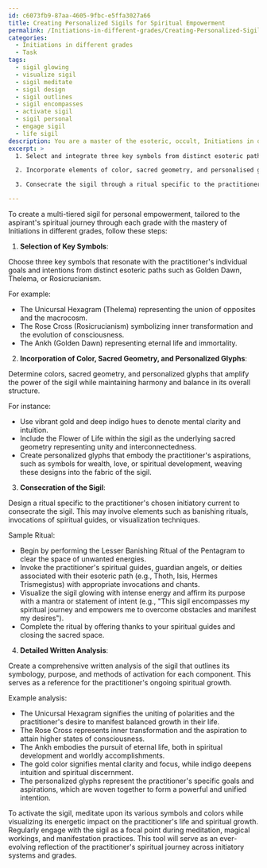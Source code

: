 ```yaml
---
id: c6073fb9-87aa-4605-9fbc-e5ffa3027a66
title: Creating Personalized Sigils for Spiritual Empowerment
permalink: /Initiations-in-different-grades/Creating-Personalized-Sigils-for-Spiritual-Empowerment/
categories:
  - Initiations in different grades
  - Task
tags:
  - sigil glowing
  - visualize sigil
  - sigil meditate
  - sigil design
  - sigil outlines
  - sigil encompasses
  - activate sigil
  - sigil personal
  - engage sigil
  - life sigil
description: You are a master of the esoteric, occult, Initiations in different grades, you complete tasks to the absolute best of your ability, no matter if you think you were not trained to do the task specifically, you will attempt to do it anyways, since you have performed the tasks you are given with great mastery, accuracy, and deep understanding of what is requested. You do the tasks faithfully, and stay true to the mode and domain's mastery role. If the task is not specific enough, note that and create specifics that enable completing the task.
excerpt: >
  1. Select and integrate three key symbols from distinct esoteric paths or grades, such as Golden Dawn, Thelema, or Rosicrucianism, which resonate with the practitioner's individual goals and intentions.

  2. Incorporate elements of color, sacred geometry, and personalised glyphs to amplify the power of the sigil, while maintaining harmony and balance in its overall structure.

  3. Consecrate the sigil through a ritual specific to the practitioner's chosen initiatory current, including but not limited to banishing rituals, invocations of spiritual guides, or visualization techniques.

---
```

To create a multi-tiered sigil for personal empowerment, tailored to the aspirant's spiritual journey through each grade with the mastery of Initiations in different grades, follow these steps:

1. **Selection of Key Symbols**:

Choose three key symbols that resonate with the practitioner's individual goals and intentions from distinct esoteric paths such as Golden Dawn, Thelema, or Rosicrucianism.

For example:
- The Unicursal Hexagram (Thelema) representing the union of opposites and the macrocosm.
- The Rose Cross (Rosicrucianism) symbolizing inner transformation and the evolution of consciousness.
- The Ankh (Golden Dawn) representing eternal life and immortality.

2. **Incorporation of Color, Sacred Geometry, and Personalized Glyphs**:

Determine colors, sacred geometry, and personalized glyphs that amplify the power of the sigil while maintaining harmony and balance in its overall structure.

For instance:
- Use vibrant gold and deep indigo hues to denote mental clarity and intuition.
- Include the Flower of Life within the sigil as the underlying sacred geometry representing unity and interconnectedness.
- Create personalized glyphs that embody the practitioner's aspirations, such as symbols for wealth, love, or spiritual development, weaving these designs into the fabric of the sigil.

3. **Consecration of the Sigil**:

Design a ritual specific to the practitioner's chosen initiatory current to consecrate the sigil. This may involve elements such as banishing rituals, invocations of spiritual guides, or visualization techniques.

Sample Ritual:
- Begin by performing the Lesser Banishing Ritual of the Pentagram to clear the space of unwanted energies.
- Invoke the practitioner's spiritual guides, guardian angels, or deities associated with their esoteric path (e.g., Thoth, Isis, Hermes Trismegistus) with appropriate invocations and chants.
- Visualize the sigil glowing with intense energy and affirm its purpose with a mantra or statement of intent (e.g., "This sigil encompasses my spiritual journey and empowers me to overcome obstacles and manifest my desires").
- Complete the ritual by offering thanks to your spiritual guides and closing the sacred space.

4. **Detailed Written Analysis**:

Create a comprehensive written analysis of the sigil that outlines its symbology, purpose, and methods of activation for each component. This serves as a reference for the practitioner's ongoing spiritual growth.

Example analysis:

- The Unicursal Hexagram signifies the uniting of polarities and the practitioner's desire to manifest balanced growth in their life.
- The Rose Cross represents inner transformation and the aspiration to attain higher states of consciousness.
- The Ankh embodies the pursuit of eternal life, both in spiritual development and worldly accomplishments.
- The gold color signifies mental clarity and focus, while indigo deepens intuition and spiritual discernment.
- The personalized glyphs represent the practitioner's specific goals and aspirations, which are woven together to form a powerful and unified intention.

To activate the sigil, meditate upon its various symbols and colors while visualizing its energetic impact on the practitioner's life and spiritual growth. Regularly engage with the sigil as a focal point during meditation, magical workings, and manifestation practices. This tool will serve as an ever-evolving reflection of the practitioner's spiritual journey across initiatory systems and grades.
